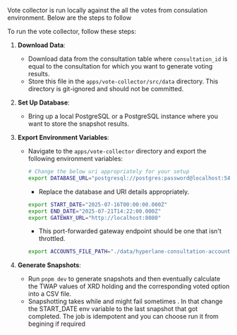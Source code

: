Vote collector is run locally against the all the votes from consulation environment. Below are the steps to follow 


To run the vote collector, follow these steps:

1. **Download Data**: 
   - Download data from the consultation table where `consultation_id` is equal to the consultation for which you want to generate voting results.
   - Store this file in the `apps/vote-collector/src/data` directory. This directory is git-ignored and should not be committed.

2. **Set Up Database**:
   - Bring up a local PostgreSQL or a PostgreSQL instance where you want to store the snapshot results.

3. **Export Environment Variables**:
   - Navigate to the `apps/vote-collector` directory and export the following environment variables:
     ```bash
     # Change the below uri appropriately for your setup
     export DATABASE_URL="postgresql://postgres:password@localhost:5432/hyperlane-consultation"
     ```
     - Replace the database and URI details appropriately.
     ```bash
     export START_DATE="2025-07-16T00:00:00.000Z"
     export END_DATE="2025-07-21T14:22:00.000Z"
     export GATEWAY_URL="http://localhost:8080"
     ```
     - This port-forwarded gateway endpoint should be one that isn't throttled.
     ```bash
     export ACCOUNTS_FILE_PATH="./data/hyperlane-consultation-accounts"
     ```

4. **Generate Snapshots**:
   - Run `pnpm dev` to generate snapshots and then eventually calculate the TWAP values of XRD holding and the corresponding voted option into a CSV file.
   - Snapshotting takes while and might fail sometimes . In that change the START_DATE env variable to the last snapshot that got completed. The job is idempotent and you can choose run it from begining if required



